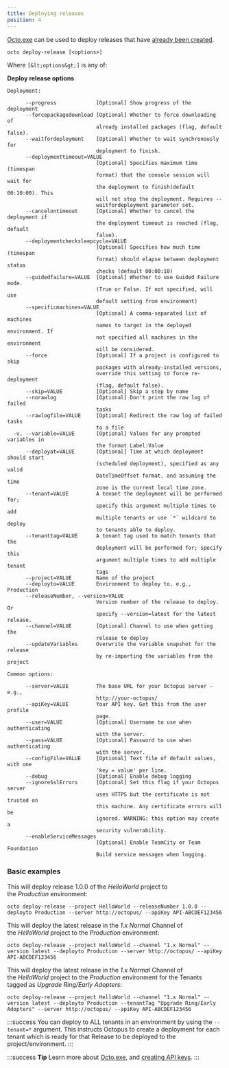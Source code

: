 ```yaml
---
title: Deploying releases
position: 4
---
```



[Octo.exe](/docs/api-and-integration/octo.exe-command-line/index.md) can be used to deploy releases that have [already been created](/docs/api-and-integration/octo.exe-command-line/creating-releases.md).

```text
octo deploy-release [<options>]
```


Where `[&lt;options&gt;]` is any of:

**Deploy release options**

```text
Deployment: 

      --progress             [Optional] Show progress of the deployment
      --forcepackagedownload [Optional] Whether to force downloading of 
                             already installed packages (flag, default false).
      --waitfordeployment    [Optional] Whether to wait synchronously for 
                             deployment to finish.
      --deploymenttimeout=VALUE
                             [Optional] Specifies maximum time (timespan 
                             format) that the console session will wait for 
                             the deployment to finish(default 00:10:00). This 
                             will not stop the deployment. Requires --
                             waitfordeployment parameter set.
      --cancelontimeout      [Optional] Whether to cancel the deployment if 
                             the deployment timeout is reached (flag, default 
                             false).
      --deploymentchecksleepcycle=VALUE
                             [Optional] Specifies how much time (timespan 
                             format) should elapse between deployment status 
                             checks (default 00:00:10)
      --guidedfailure=VALUE  [Optional] Whether to use Guided Failure mode. 
                             (True or False. If not specified, will use 
                             default setting from environment)
      --specificmachines=VALUE
                             [Optional] A comma-separated list of machines 
                             names to target in the deployed environment. If 
                             not specified all machines in the environment 
                             will be considered.
      --force                [Optional] If a project is configured to skip 
                             packages with already-installed versions, 
                             override this setting to force re-deployment 
                             (flag, default false).
      --skip=VALUE           [Optional] Skip a step by name
      --norawlog             [Optional] Don't print the raw log of failed 
                             tasks
      --rawlogfile=VALUE     [Optional] Redirect the raw log of failed tasks 
                             to a file
  -v, --variable=VALUE       [Optional] Values for any prompted variables in 
                             the format Label:Value
      --deployat=VALUE       [Optional] Time at which deployment should start 
                             (scheduled deployment), specified as any valid 
                             DateTimeOffset format, and assuming the time 
                             zone is the current local time zone.
      --tenant=VALUE         A tenant the deployment will be performed for; 
                             specify this argument multiple times to add 
                             multiple tenants or use `*` wildcard to deploy 
                             to tenants able to deploy.
      --tenanttag=VALUE      A tenant tag used to match tenants that the 
                             deployment will be performed for; specify this 
                             argument multiple times to add multiple tenant 
                             tags
      --project=VALUE        Name of the project
      --deployto=VALUE       Environment to deploy to, e.g., Production
      --releaseNumber, --version=VALUE
                             Version number of the release to deploy. Or 
                             specify --version=latest for the latest release.
      --channel=VALUE        [Optional] Channel to use when getting the 
                             release to deploy
      --updateVariables      Overwrite the variable snapshot for the release 
                             by re-importing the variables from the project

Common options: 

      --server=VALUE         The base URL for your Octopus server - e.g., 
                             http://your-octopus/
      --apiKey=VALUE         Your API key. Get this from the user profile 
                             page.
      --user=VALUE           [Optional] Username to use when authenticating 
                             with the server.
      --pass=VALUE           [Optional] Password to use when authenticating 
                             with the server.
      --configFile=VALUE     [Optional] Text file of default values, with one 
                             'key = value' per line.
      --debug                [Optional] Enable debug logging
      --ignoreSslErrors      [Optional] Set this flag if your Octopus server 
                             uses HTTPS but the certificate is not trusted on 
                             this machine. Any certificate errors will be 
                             ignored. WARNING: this option may create a 
                             security vulnerability.
      --enableServiceMessages
                             [Optional] Enable TeamCity or Team Foundation 
                             Build service messages when logging.
```

### Basic examples


This will deploy release 1.0.0 of the *HelloWorld* project to the *Production* environment:

```text
octo deploy-release --project HelloWorld --releaseNumber 1.0.0 --deployto Production --server http://octopus/ --apiKey API-ABCDEF123456
```


This will deploy the latest release in the *1.x Normal* Channel of the *HelloWorld* project to the *Production* environment:

```text
octo deploy-release --project HelloWorld --channel "1.x Normal" --version latest --deployto Production --server http://octopus/ --apiKey API-ABCDEF123456
```


This will deploy the latest release in the *1.x Normal* Channel of the *HelloWorld* project to the *Production* environment for the Tenants tagged as *Upgrade Ring/Early Adopters*:

```text
octo deploy-release --project HelloWorld --channel "1.x Normal" --version latest --deployto Production --tenantTag "Upgrade Ring/Early Adopters" --server http://octopus/ --apiKey API-ABCDEF123456
```

:::success
You can deploy to ALL tenants in an environment by using the `--tenant=*` argument. This instructs Octopus to create a deployment for each tenant which is ready for that Release to be deployed to the project/environment.
:::

:::success
**Tip**
Learn more about [Octo.exe](/docs/api-and-integration/octo.exe-command-line/index.md), and [creating API keys](/docs/how-to/how-to-create-an-api-key.md).
:::
